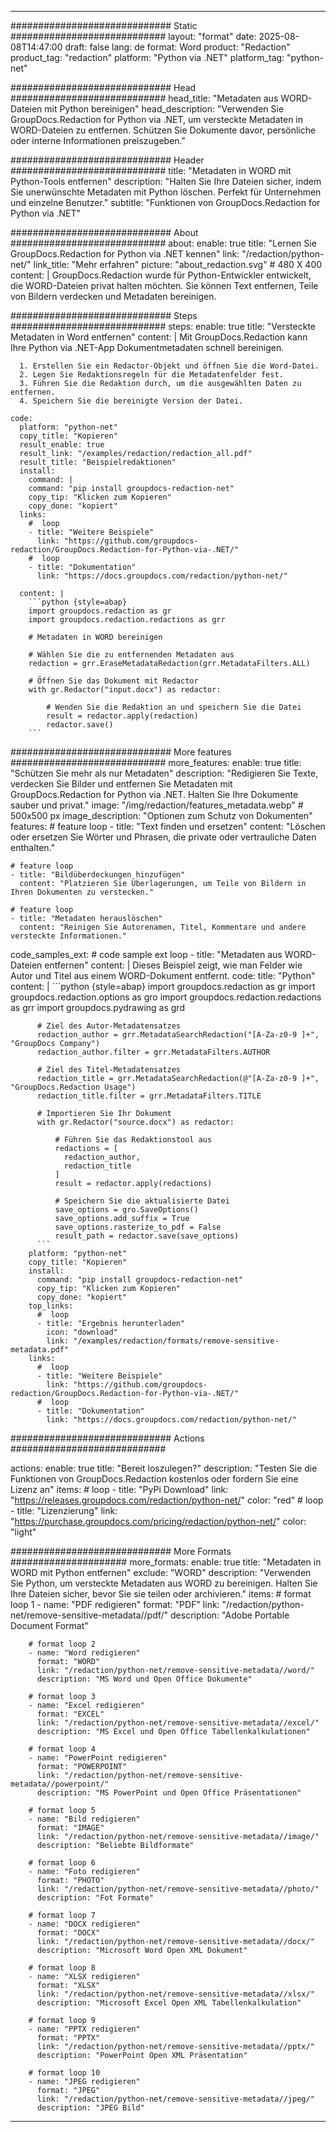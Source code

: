 
---
############################# Static ############################
layout: "format"
date:  2025-08-08T14:47:00
draft: false
lang: de
format: Word
product: "Redaction"
product_tag: "redaction"
platform: "Python via .NET"
platform_tag: "python-net"

############################# Head ############################
head_title: "Metadaten aus WORD-Dateien mit Python bereinigen"
head_description: "Verwenden Sie GroupDocs.Redaction for Python via .NET, um versteckte Metadaten in WORD-Dateien zu entfernen. Schützen Sie Dokumente davor, persönliche oder interne Informationen preiszugeben."

############################# Header ############################
title: "Metadaten in WORD mit Python-Tools entfernen" 
description: "Halten Sie Ihre Dateien sicher, indem Sie unerwünschte Metadaten mit Python löschen. Perfekt für Unternehmen und einzelne Benutzer."
subtitle: "Funktionen von GroupDocs.Redaction for Python via .NET" 

############################# About ############################
about:
    enable: true
    title: "Lernen Sie GroupDocs.Redaction for Python via .NET kennen"
    link: "/redaction/python-net/"
    link_title: "Mehr erfahren"
    picture: "about_redaction.svg" # 480 X 400
    content: |
       GroupDocs.Redaction wurde für Python-Entwickler entwickelt, die WORD-Dateien privat halten möchten. Sie können Text entfernen, Teile von Bildern verdecken und Metadaten bereinigen.

############################# Steps ############################
steps:
    enable: true
    title: "Versteckte Metadaten in Word entfernen"
    content: |
      Mit GroupDocs.Redaction kann Ihre Python via .NET-App Dokumentmetadaten schnell bereinigen.
      
      1. Erstellen Sie ein Redactor-Objekt und öffnen Sie die Word-Datei.
      2. Legen Sie Redaktionsregeln für die Metadatenfelder fest.
      3. Führen Sie die Redaktion durch, um die ausgewählten Daten zu entfernen.
      4. Speichern Sie die bereinigte Version der Datei.
   
    code:
      platform: "python-net"
      copy_title: "Kopieren"
      result_enable: true
      result_link: "/examples/redaction/redaction_all.pdf"
      result_title: "Beispielredaktionen"
      install:
        command: |
        command: "pip install groupdocs-redaction-net"
        copy_tip: "Klicken zum Kopieren"
        copy_done: "kopiert"
      links:
        #  loop
        - title: "Weitere Beispiele"
          link: "https://github.com/groupdocs-redaction/GroupDocs.Redaction-for-Python-via-.NET/"
        #  loop
        - title: "Dokumentation"
          link: "https://docs.groupdocs.com/redaction/python-net/"
          
      content: |
        ```python {style=abap}
        import groupdocs.redaction as gr
        import groupdocs.redaction.redactions as grr

        # Metadaten in WORD bereinigen

        # Wählen Sie die zu entfernenden Metadaten aus
        redaction = grr.EraseMetadataRedaction(grr.MetadataFilters.ALL)

        # Öffnen Sie das Dokument mit Redactor
        with gr.Redactor("input.docx") as redactor:

            # Wenden Sie die Redaktion an und speichern Sie die Datei
            result = redactor.apply(redaction)
            redactor.save()
        ```            


############################# More features ############################
more_features:
  enable: true
  title: "Schützen Sie mehr als nur Metadaten"
  description: "Redigieren Sie Texte, verdecken Sie Bilder und entfernen Sie Metadaten mit GroupDocs.Redaction for Python via .NET. Halten Sie Ihre Dokumente sauber und privat."
  image: "/img/redaction/features_metadata.webp" # 500x500 px
  image_description: "Optionen zum Schutz von Dokumenten"
  features:
    # feature loop
    - title: "Text finden und ersetzen"
      content: "Löschen oder ersetzen Sie Wörter und Phrasen, die private oder vertrauliche Daten enthalten."

    # feature loop
    - title: "Bildüberdeckungen hinzufügen"
      content: "Platzieren Sie Überlagerungen, um Teile von Bildern in Ihren Dokumenten zu verstecken."

    # feature loop
    - title: "Metadaten herauslöschen"
      content: "Reinigen Sie Autorenamen, Titel, Kommentare und andere versteckte Informationen."
      
  code_samples_ext:
    # code sample ext loop
    - title: "Metadaten aus WORD-Dateien entfernen"
      content: |
        Dieses Beispiel zeigt, wie man Felder wie Autor und Titel aus einem WORD-Dokument entfernt.
      code:
        title: "Python"
        content: |
          ```python {style=abap}
          import groupdocs.redaction as gr
          import groupdocs.redaction.options as gro
          import groupdocs.redaction.redactions as grr
          import groupdocs.pydrawing as grd

          # Ziel des Autor-Metadatensatzes
          redaction_author = grr.MetadataSearchRedaction("[A-Za-z0-9 ]+", "GroupDocs Company")
          redaction_author.filter = grr.MetadataFilters.AUTHOR

          # Ziel des Titel-Metadatensatzes
          redaction_title = grr.MetadataSearchRedaction(@"[A-Za-z0-9 ]+", "GroupDocs.Redaction Usage")
          redaction_title.filter = grr.MetadataFilters.TITLE

          # Importieren Sie Ihr Dokument
          with gr.Redactor("source.docx") as redactor:

              # Führen Sie das Redaktionstool aus
              redactions = [
                redaction_author,
                redaction_title
              ]
              result = redactor.apply(redactions)

              # Speichern Sie die aktualisierte Datei
              save_options = gro.SaveOptions()
              save_options.add_suffix = True
              save_options.rasterize_to_pdf = False
              result_path = redactor.save(save_options)
          ```
        platform: "python-net"
        copy_title: "Kopieren"
        install:
          command: "pip install groupdocs-redaction-net"
          copy_tip: "Klicken zum Kopieren"
          copy_done: "kopiert"
        top_links:
          #  loop
          - title: "Ergebnis herunterladen"
            icon: "download"
            link: "/examples/redaction/formats/remove-sensitive-metadata.pdf"
        links:
          #  loop
          - title: "Weitere Beispiele"
            link: "https://github.com/groupdocs-redaction/GroupDocs.Redaction-for-Python-via-.NET/"
          #  loop
          - title: "Dokumentation"
            link: "https://docs.groupdocs.com/redaction/python-net/"


############################# Actions ############################

actions:
  enable: true
  title: "Bereit loszulegen?"
  description: "Testen Sie die Funktionen von GroupDocs.Redaction kostenlos oder fordern Sie eine Lizenz an"
  items:
    #  loop
    - title: "PyPi Download"
      link: "https://releases.groupdocs.com/redaction/python-net/"
      color: "red"
        #  loop
    - title: "Lizenzierung"
      link: "https://purchase.groupdocs.com/pricing/redaction/python-net/"
      color: "light"


############################# More Formats #####################
more_formats:
    enable: true
    title: "Metadaten in WORD mit Python entfernen"
    exclude: "WORD"
    description: "Verwenden Sie Python, um versteckte Metadaten aus WORD zu bereinigen. Halten Sie Ihre Dateien sicher, bevor Sie sie teilen oder archivieren."
    items: 
        # format loop 1
        - name: "PDF redigieren"
          format: "PDF"
          link: "/redaction/python-net/remove-sensitive-metadata//pdf/"
          description: "Adobe Portable Document Format"

        # format loop 2
        - name: "Word redigieren"
          format: "WORD"
          link: "/redaction/python-net/remove-sensitive-metadata//word/"
          description: "MS Word und Open Office Dokumente"
          
        # format loop 3
        - name: "Excel redigieren"
          format: "EXCEL"
          link: "/redaction/python-net/remove-sensitive-metadata//excel/"
          description: "MS Excel und Open Office Tabellenkalkulationen"

        # format loop 4
        - name: "PowerPoint redigieren"
          format: "POWERPOINT"
          link: "/redaction/python-net/remove-sensitive-metadata//powerpoint/"
          description: "MS PowerPoint und Open Office Präsentationen"

        # format loop 5
        - name: "Bild redigieren"
          format: "IMAGE"
          link: "/redaction/python-net/remove-sensitive-metadata//image/"
          description: "Beliebte Bildformate"

        # format loop 6
        - name: "Foto redigieren"
          format: "PHOTO"
          link: "/redaction/python-net/remove-sensitive-metadata//photo/"
          description: "Fot Formate"

        # format loop 7
        - name: "DOCX redigieren"
          format: "DOCX"
          link: "/redaction/python-net/remove-sensitive-metadata//docx/"
          description: "Microsoft Word Open XML Dokument"
          
        # format loop 8
        - name: "XLSX redigieren"
          format: "XLSX"
          link: "/redaction/python-net/remove-sensitive-metadata//xlsx/"
          description: "Microsoft Excel Open XML Tabellenkalkulation"
          
        # format loop 9
        - name: "PPTX redigieren"
          format: "PPTX"
          link: "/redaction/python-net/remove-sensitive-metadata//pptx/"
          description: "PowerPoint Open XML Präsentation"

        # format loop 10
        - name: "JPEG redigieren"
          format: "JPEG"
          link: "/redaction/python-net/remove-sensitive-metadata//jpeg/"
          description: "JPEG Bild"


---